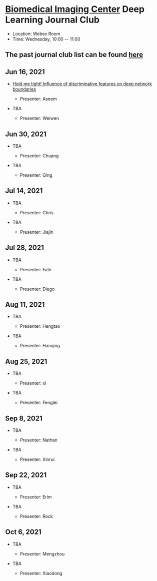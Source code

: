 
# [Biomedical Imaging Center](http://biotech.rpi.edu/centers/bic) Deep Learning Journal Club

* Location: Webex Room
* Time: Wednesday, 10:00 -- 11:00

## The past journal club list can be found [here](past_list.md)

## Jun 16, 2021
* [Hold me tight! Influence of discriminative features on deep network boundaries](https://proceedings.neurips.cc/paper/2020/file/1ea97de85eb634d580161c603422437f-Paper.pdf)
	* Presenter: Aseem

* TBA
	* Presenter: Weiwen

## Jun 30, 2021
* TBA
	* Presenter: Chuang

* TBA
	* Presenter: Qing

## Jul 14, 2021
* TBA
	* Presenter: Chris

* TBA
	* Presenter: Jiajin

## Jul 28, 2021
* TBA
	* Presenter: Fatir

* TBA
	* Presenter: Diego

## Aug 11, 2021
* TBA
	* Presenter: Hengtao

* TBA
	* Presenter: Hanqing

## Aug 25, 2021
* TBA
	* Presenter: xi
	
* TBA
	* Presenter: Fenglei

## Sep 8, 2021
* TBA
	* Presenter: Nathan
	
* TBA
	* Presenter: Xinrui

## Sep 22, 2021
* TBA
	* Presenter: Erim
	
* TBA
	* Presenter: Rock

## Oct 6, 2021
* TBA
	* Presenter: Mengzhou
	
* TBA
	* Presenter: Xiaodong
